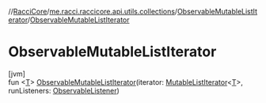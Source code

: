 //[RacciCore](../../../index.md)/[me.racci.raccicore.api.utils.collections](../index.md)/[ObservableMutableListIterator](index.md)/[ObservableMutableListIterator](-observable-mutable-list-iterator.md)

# ObservableMutableListIterator

[jvm]\
fun &lt;[T](index.md)&gt; [ObservableMutableListIterator](-observable-mutable-list-iterator.md)(iterator: [MutableListIterator](https://kotlinlang.org/api/latest/jvm/stdlib/kotlin.collections/-mutable-list-iterator/index.html)&lt;[T](index.md)&gt;,
runListeners: [ObservableListener](../index.md#290302064%2FClasslikes%2F-1216412040))
